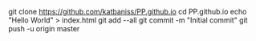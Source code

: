 git clone https://github.com/katbaniss/PP.github.io
cd PP.github.io
echo "Hello World" > index.html
git add --all
git commit -m "Initial commit"
git push -u origin master
